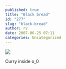 ```yaml
---
published: true
title: "Black bread"
id: "277"
slug: "black-bread"
author: rv
date: 2007-06-25 07:11
categories: Uncategorized
---
```

<p class="mobile-photo"><a href="https://photos1.blogger.com/x/blogger2/2435/1927/1600/z/419932/TS2B0239-710177.jpg"><img src="https://photos1.blogger.com/x/blogger2/2435/1927/320/z/848098/TS2B0239-710177.jpg"></a></p>Curry inside o_0